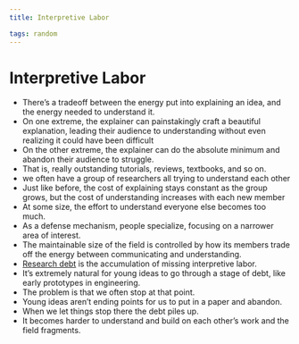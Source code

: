 ```yaml
---
title: Interpretive Labor

tags: random
---
```


# Interpretive Labor
- There’s a tradeoff between the energy put into explaining an idea, and the energy needed to understand it.
- On one extreme, the explainer can painstakingly craft a beautiful explanation, leading their audience to understanding without even realizing it could have been difficult
- On the other extreme, the explainer can do the absolute minimum and abandon their audience to struggle.
- That is, really outstanding tutorials, reviews, textbooks, and so on.
- we often have a group of researchers all trying to understand each other
- Just like before, the cost of explaining stays constant as the group grows, but the cost of understanding increases with each new member
- At some size, the effort to understand everyone else becomes too much.
- As a defense mechanism, people specialize, focusing on a narrower area of interest.
- The maintainable size of the field is controlled by how its members trade off the energy between communicating and understanding.
- [Research debt](Research%20Debt.md) is the accumulation of missing interpretive labor.
- It’s extremely natural for young ideas to go through a stage of debt, like early prototypes in engineering.
- The problem is that we often stop at that point.
- Young ideas aren’t ending points for us to put in a paper and abandon.
- When we let things stop there the debt piles up.
- It becomes harder to understand and build on each other’s work and the field fragments.








